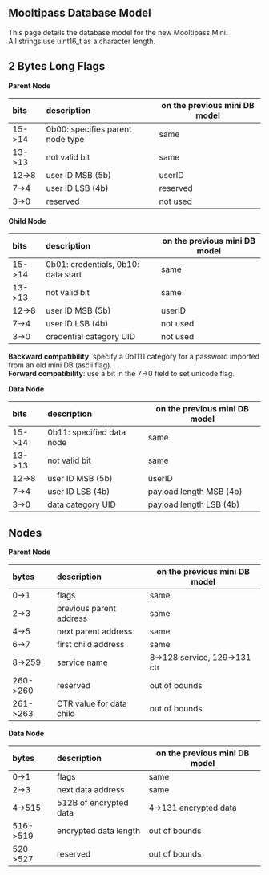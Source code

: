## [](#header-1) Mooltipass Database Model
This page details the database model for the new Mooltipass Mini.  
All strings use uint16_t as a character length.  
   
## [](#header-2) 2 Bytes Long Flags

**Parent Node**

| bits | description | on the previous mini DB model |
|:-----|:------------|-------------------------------|
| 15->14 | 0b00: specifies parent node type | same |
| 13->13 | not valid bit | same |
| 12->8 | user ID MSB (5b) | userID |
| 7->4 | user ID LSB (4b) | reserved |
| 3->0 | reserved | not used |

**Child Node**

| bits | description | on the previous mini DB model |
|:-----|:------------|-------------------------------|
| 15->14 | 0b01: credentials, 0b10: data start | same |
| 13->13 | not valid bit | same |
| 12->8 | user ID MSB (5b) | userID |
| 7->4 | user ID LSB (4b) | not used |
| 3->0 | credential category UID | not used |

**Backward compatibility**: specify a 0b1111 category for a password imported from an old mini DB (ascii flag).  
**Forward compatibility**: use a bit in the 7->0 field to set unicode flag.  

**Data Node**

| bits | description | on the previous mini DB model |
|:-----|:------------|-------------------------------|
| 15->14 | 0b11: specified data node | same |
| 13->13 | not valid bit | same |
| 12->8 | user ID MSB (5b) | userID |
| 7->4 | user ID LSB (4b) | payload length MSB (4b) |
| 3->0 | data category UID | payload length LSB (4b) |

## [](#header-2) Nodes

**Parent Node**

| bytes | description | on the previous mini DB model |
|:------|:------------|-------------------------------|
| 0->1 | flags | same |
| 2->3 | previous parent address | same |
| 4->5 | next parent address | same |
| 6->7 | first child address | same |
| 8->259 | service name | 8->128 service, 129->131 ctr |
| 260->260 | reserved | out of bounds |
| 261->263 | CTR value for data child | out of bounds |


**Data Node**

| bytes | description | on the previous mini DB model |
|:------|:------------|-------------------------------|
| 0->1 | flags | same |
| 2->3 | next data address | same |
| 4->515 | 512B of encrypted data | 4->131 encrypted data |
| 516->519 | encrypted data length | out of bounds |
| 520->527 | reserved | out of bounds |
